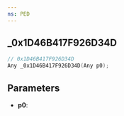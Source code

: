 ```yaml
---
ns: PED
---
```

## _0x1D46B417F926D34D

```c
// 0x1D46B417F926D34D
Any _0x1D46B417F926D34D(Any p0);
```

## Parameters
* **p0**:
